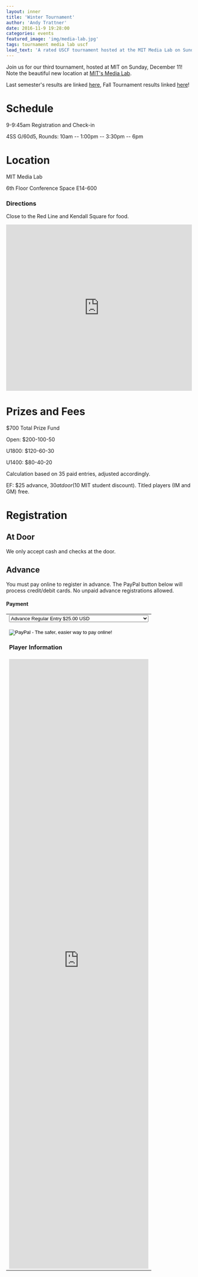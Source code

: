 ```yaml
---
layout: inner
title: 'Winter Tournament'
author: 'Andy Trattner'
date: 2016-11-9 19:28:00
categories: events
featured_image: 'img/media-lab.jpg'
tags: tournament media lab uscf
lead_text: 'A rated USCF tournament hosted at the MIT Media Lab on Sunday December 11.'
---
```


Join us for our third tournament, hosted at MIT on Sunday, December 11! Note the beautiful new location at [MIT's Media Lab](https://www.media.mit.edu/about/building).

Last semester's results are linked [here](http://www.uschess.org/msa/XtblMain.php?201604176202-14538125), Fall Tournament results linked [here](http://www.uschess.org/msa/XtblMain.php?201611137682-14187207)!

# Schedule

9-9:45am Registration and Check-in

4SS G/60d5, Rounds: 10am -- 1:00pm -- 3:30pm -- 6pm


# Location

MIT Media Lab

6th Floor Conference Space E14-600

### Directions

Close to the Red Line and Kendall Square for food.

  <iframe src="https://www.google.com/maps/embed?pb=!1m18!1m12!1m3!1d2948.1633937574825!2d-71.08945268454367!3d42.360356979186875!2m3!1f0!2f0!3f0!3m2!1i1024!2i768!4f13.1!3m3!1m2!1s0x89e370a8b0f310c5%3A0x1a26a6e6bd5f8030!2sMIT+Media+Lab!5e0!3m2!1sen!2sus!4v1477864807255" width="100%" height="450" frameborder="0" markdown="1" style="border:0" allowfullscreen></iframe>


# Prizes and Fees

$700 Total Prize Fund

Open: $200-100-50

U1800: $120-60-30

U1400: $80-40-20

Calculation based on 35 paid entries, adjusted accordingly.

EF: $25 advance, $30 at door ($10 MIT student discount). Titled players (IM and GM) free.

# Registration

## At Door

We only accept cash and checks at the door.

## Advance

You must pay online to register in advance. The PayPal button below will process credit/debit cards. No unpaid advance registrations allowed.

#### Payment

<form action="https://www.paypal.com/cgi-bin/webscr" method="post" markdown="1" target="_top">
<input type="hidden" name="cmd" value="_s-xclick" markdown="1">
<input type="hidden" name="hosted_button_id" value="WGFASEJXTURRJ" markdown="1">
<table markdown="1">
<tr markdown="1"><td markdown="1"><select name="os0" markdown="1"><option value="Advance Regular Entry" markdown="1"> Advance Regular Entry $25.00 USD </option>
	<option value="Advance MIT Student Entry (requires kerberos)" markdown="1"> Advance MIT Student Entry (requires kerberos) $15.00 USD </option></select>

<input type="hidden" name="currency_code" markdown="1" value="USD"> <input type="image" markdown="1" src="https://www.paypalobjects.com/en_US/i/btn/btn_paynowCC_LG.gif" border="0" name="submit" alt="PayPal - The safer, easier way to pay online!"> <img alt="" markdown="1" border="0" src="https://www.paypalobjects.com/en_US/i/scr/pixel.gif" width="1" markdown="1" height="1"/>

#### Player Information

<iframe src="https://docs.google.com/forms/d/e/1FAIpQLSdUe5zPV6UvRFOIlw-aeJL9rNiLj4E6LES5no7NohH0R55oqw/viewform?embedded=true" width="100%" height="1650" frameborder="0" marginheight="0" markdown="1" marginwidth="0">Loading...</iframe>
